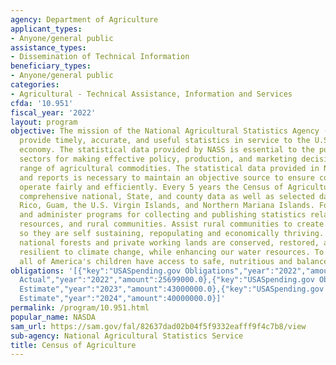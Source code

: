 ```yaml
---
agency: Department of Agriculture
applicant_types:
- Anyone/general public
assistance_types:
- Dissemination of Technical Information
beneficiary_types:
- Anyone/general public
categories:
- Agricultural - Technical Assistance, Information and Services
cfda: '10.951'
fiscal_year: '2022'
layout: program
objective: The mission of the National Agricultural Statistics Agency (NASS) is to
  provide timely, accurate, and useful statistics in service to the U.S. agriculture
  economy. The statistical data provided by NASS is essential to the public and private
  sectors for making effective policy, production, and marketing decisions on a wide
  range of agricultural commodities. The statistical data provided in NASS studies
  and reports is necessary to maintain an objective source to ensure commodity markets
  operate fairly and efficiently. Every 5 years the Census of Agriculture provides
  comprehensive national, State, and county data as well as selected data for Puerto
  Rico, Guam, the U.S. Virgin Islands, and Northern Mariana Islands. Formulate, develop,
  and administer programs for collecting and publishing statistics related to agriculture,
  resources, and rural communities. Assist rural communities to create prosperity
  so they are self sustaining, repopulating and economically thriving. Ensure our
  national forests and private working lands are conserved, restored, and made more
  resilient to climate change, while enhancing our water resources. To ensure that
  all of America's children have access to safe, nutritious and balanced meals.
obligations: '[{"key":"USASpending.gov Obligations","year":"2022","amount":18375765.1},{"key":"SAM.gov
  Actual","year":"2022","amount":25699000.0},{"key":"USASpending.gov Obligations","year":"2023","amount":43000000.0},{"key":"SAM.gov
  Estimate","year":"2023","amount":43000000.0},{"key":"USASpending.gov Obligations","year":"2024","amount":0.0},{"key":"SAM.gov
  Estimate","year":"2024","amount":40000000.0}]'
permalink: /program/10.951.html
popular_name: NASDA
sam_url: https://sam.gov/fal/82637dad02b04f5f9332eafff9f4c7b8/view
sub-agency: National Agricultural Statistics Service
title: Census of Agriculture
---
```

